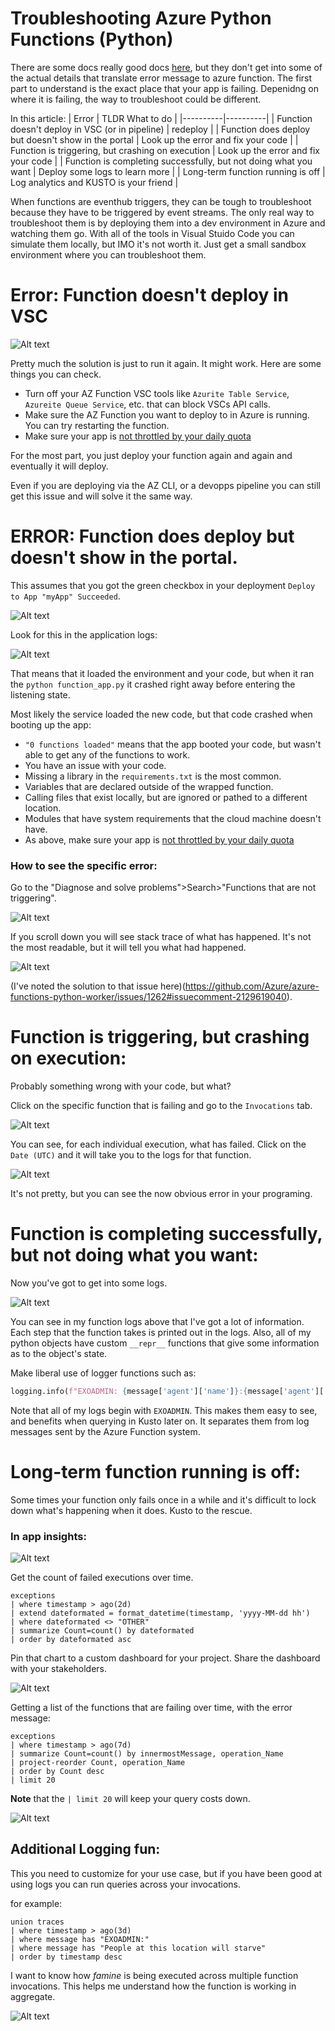 # Troubleshooting Azure Python Functions (Python)

There are some docs really good docs [here](https://learn.microsoft.com/en-us/azure/azure-functions/recover-python-functions?tabs=vscode%2Cbash&pivots=python-mode-decorators), but they don't get into some of the actual details that translate error message to azure function. 
The first part to understand is the exact place that your app is failing. Depenidng on where it is failing, the way to troubleshoot could be different. 

In this article: 
| Error | TLDR What to do |
|----------|----------|
| Function doesn't deploy in VSC (or in pipeline)    | redeploy    |
| Function does deploy but doesn't show in the portal | Look up the error and fix your code  |
| Function is triggering, but crashing on execution | Look up the error and fix your code |
| Function is completing successfully, but not doing what you want | Deploy some logs to learn more | 
| Long-term function running is off | Log analytics and KUSTO is your friend | 

When functions are eventhub triggers, they can be tough to troubleshoot because they have to be triggered by event streams. The only real way to troubleshoot them is by deploying them into a dev environment in Azure and watching them go. With all of the tools in Visual Stuido Code you can simulate them locally, but IMO it's not worth it. Just get a small sandbox environment where you can troubleshoot them. 




# Error: Function doesn't deploy in VSC
![Alt text](../docs/img/functiodeployfail.png?raw=true "where is my function failing") 

Pretty much the solution is just to run it again. It might work. Here are some things you can check. 
* Turn off your AZ Function VSC tools like `Azurite Table Service`, `Azureite Queue Service`, etc. that can block VSCs API calls. 
* Make sure the AZ Function you want to deploy to in Azure is running. You can try restarting the function.
* Make sure your app is [not throttled by your daily quota](https://stackoverflow.com/questions/75670569/why-azure-function-with-timer-trigger-suddenly-stops-being-triggered/78098313#78098313)

For the most part, you just deploy your function again and again and eventually it will deploy. 

Even if you are deploying via the AZ CLI, or a devopps pipeline you can still get this issue and will solve it the same way. 



# ERROR: Function does deploy but doesn't show in the portal.
This assumes that you got the green checkbox in your deployment `Deploy to App "myApp" Succeeded`. 

![Alt text](../docs/img/functionnottrigger.png?raw=true "where is my function failing") 

Look for this in the application logs:

![Alt text](../docs/img/function0funcloaded.png?raw=true "where is my function failing") 

That means that it loaded the environment and your code, but when it ran the `python function_app.py` it crashed right away before entering the listening state. 

Most likely the service loaded the new code, but that code crashed when booting up the app:
* `"0 functions loaded"` means that the app booted your code, but wasn't able to get any of the functions to work. 
* You have an issue with your code. 
* Missing a library in the `requirements.txt` is the most common. 
* Variables that are declared outside of the wrapped function.
* Calling files that exist locally, but are ignored or pathed to a different location.
* Modules that have system requirements that the cloud machine doesn't have. 
* As above, make sure your app is [not throttled by your daily quota](https://stackoverflow.com/questions/75670569/why-azure-function-with-timer-trigger-suddenly-stops-being-triggered/78098313#78098313)

### How to see the specific error:
Go to the "Diagnose and solve problems">Search>"Functions that are not triggering".

![Alt text](../docs/img/functionsnottriggering.png?raw=true "where is my function failing") 

If you scroll down you will see stack trace of what has happened. It's not the most readable, but it will tell you what had happened. 

![Alt text](../docs/img/functionsstacktrace.png?raw=true "where is my function failing") 

(I've noted the solution to that issue here)(https://github.com/Azure/azure-functions-python-worker/issues/1262#issuecomment-2129619040).


# Function is triggering, but crashing on execution: 
Probably something wrong with your code, but what? 

Click on the specific function that is failing and go to the `Invocations` tab. 

![Alt text](../docs/img/functioninvocation.png?raw=true "where is my function failing") 

You can see, for each individual execution, what has failed. Click on the `Date (UTC)` and it will take you to the logs for that function. 

![Alt text](../docs/img/functioninvocationstack.png?raw=true "where is my function failing") 

It's not pretty, but you can see the now obvious error in your programing. 

# Function is completing successfully, but not doing what you want:
Now you've got to get into some logs. 

![Alt text](../docs/img/functioninvokelogs.png?raw=true "where is my function failing") 

You can see in my function logs above that I've got a lot of information. Each step that the function takes is printed out in the logs. Also, all of my python objects have custom `__repr__` functions that give some information as to the object's state. 

Make liberal use of logger functions such as:
```python
logging.info(f"EXOADMIN: {message['agent']['name']}:{message['agent']['objid']} increased by {message['agent']['replenish_rate']}, {message['agent']['volume']}-> {new_volume}")
```
Note that all of my logs begin with `EXOADMIN`. This makes them easy to see, and benefits when querying in Kusto later on. It separates them from log messages sent by the Azure Function system. 

# Long-term function running is off:
Some times your function only fails once in a while and it's difficult to lock down what's happening when it does. Kusto to the rescue. 

### In app insights:
![Alt text](../docs/img/functionappinsights1.png?raw=true "where is my function failing") 

Get the count of failed executions over time. 
```
exceptions
| where timestamp > ago(2d)
| extend dateformated = format_datetime(timestamp, 'yyyy-MM-dd hh')
| where dateformated <> "OTHER"
| summarize Count=count() by dateformated
| order by dateformated asc
```
Pin that chart to a custom dashboard for your project. Share the dashboard with your stakeholders. 

![Alt text](../docs/img/appInsightsboard.png?raw=true "where is my function failing") 

Getting a list of the functions that are failing over time, with the error message: 
```
exceptions
| where timestamp > ago(7d)
| summarize Count=count() by innermostMessage, operation_Name
| project-reorder Count, operation_Name
| order by Count desc 
| limit 20
```

**Note** that the `| limit 20` will keep your query costs down. 

![Alt text](../docs/img/appinisghtsboard2.png?raw=true "where is my function failing") 


## Additional Logging fun:
This you need to customize for your use case, but if you have been good at using logs you can run queries across your invocations. 

for example:
```
union traces
| where timestamp > ago(3d)
| where message has "EXOADMIN:"
| where message has "People at this location will starve"
| order by timestamp desc
```
I want to know how _famine_ is being executed across multiple function invocations. This helps me understand how the function is working in aggregate. 

![Alt text](../docs/img/appinsights_starving.png?raw=true "where is my function failing") 
